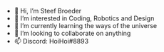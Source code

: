 - 👋 Hi, I’m Steef Broeder
- 👀 I’m interested in Coding, Robotics and Design 
- 🌌 I’m currently learning the ways of the universe
- 🌱 I’m looking to collaborate on anything
- 📫 Discord: HoiHoi#8893

